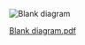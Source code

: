 
![Blank diagram](https://github.com/user-attachments/assets/da37545d-e811-4c95-a5f6-8041d28f065f)

[Blank diagram.pdf](https://github.com/user-attachments/files/17284150/Blank.diagram.pdf)
